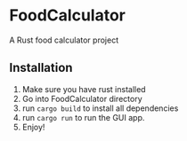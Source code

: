 # FoodCalculator
A Rust food calculator project


## Installation
1. Make sure you have rust installed
2. Go into FoodCalculator directory
3. run `cargo build` to install all dependencies
4. run `cargo run` to run the GUI app.
5. Enjoy!
